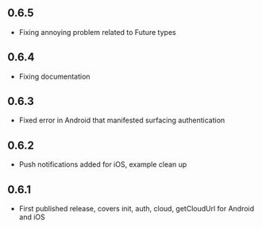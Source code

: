 ## 0.6.5

* Fixing annoying problem related to Future types

## 0.6.4

* Fixing documentation

## 0.6.3

* Fixed error in Android that manifested surfacing authentication

## 0.6.2

* Push notifications added for iOS, example clean up

## 0.6.1

* First published release, covers init, auth, cloud, getCloudUrl for Android and iOS
